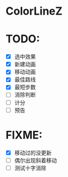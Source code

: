 # ColorLineZ

# TODO:
- [x] 选中效果
- [x] 新建动画
- [x] 移动动画
- [x] 最佳路线
- [x] 最短步数
- [ ] 消除判断
- [ ] 计分
- [ ] 预告

# FIXME:
- [x] 移动过的没更新
- [ ] 偶尔出现斜着移动
- [ ] 测试十字消除